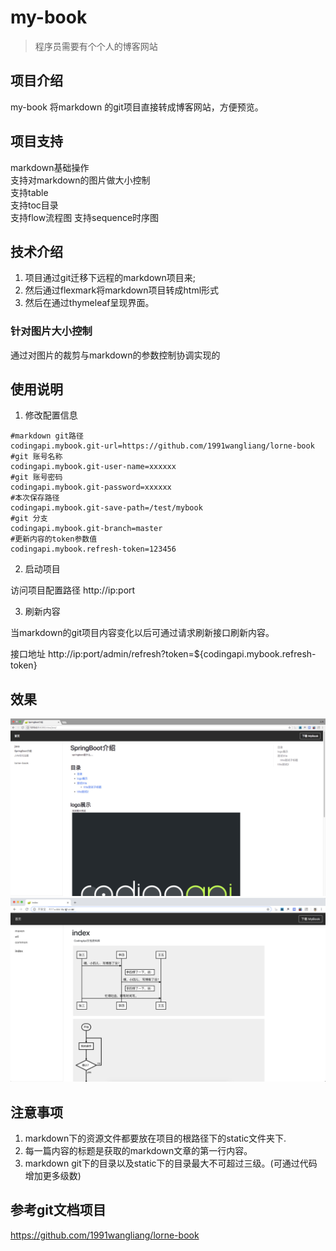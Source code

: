 # my-book

> 程序员需要有个个人的博客网站


## 项目介绍

my-book 将markdown 的git项目直接转成博客网站，方便预览。


## 项目支持

markdown基础操作  
支持对markdown的图片做大小控制  
支持table  
支持toc目录  
支持flow流程图
支持sequence时序图


## 技术介绍

1. 项目通过git迁移下远程的markdown项目来;
2. 然后通过flexmark将markdown项目转成html形式
3. 然后在通过thymeleaf呈现界面。

### 针对图片大小控制

通过对图片的裁剪与markdown的参数控制协调实现的


## 使用说明

1. 修改配置信息
```
#markdown git路径
codingapi.mybook.git-url=https://github.com/1991wangliang/lorne-book
#git 账号名称
codingapi.mybook.git-user-name=xxxxxx
#git 账号密码
codingapi.mybook.git-password=xxxxxx
#本次保存路径
codingapi.mybook.git-save-path=/test/mybook
#git 分支
codingapi.mybook.git-branch=master
#更新内容的token参数值
codingapi.mybook.refresh-token=123456

```

2. 启动项目  

访问项目配置路径 http://ip:port


3. 刷新内容

当markdown的git项目内容变化以后可通过请求刷新接口刷新内容。

接口地址 http://ip:port/admin/refresh?token=${codingapi.mybook.refresh-token}



## 效果

![](mybook.jpg)
![](mybook2.png)




## 注意事项

1. markdown下的资源文件都要放在项目的根路径下的static文件夹下.
2. 每一篇内容的标题是获取的markdown文章的第一行内容。
3. markdown git下的目录以及static下的目录最大不可超过三级。(可通过代码增加更多级数)


## 参考git文档项目

https://github.com/1991wangliang/lorne-book


